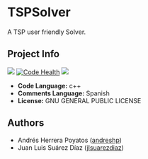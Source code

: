 # TSPSolver

A TSP user friendly Solver.

## Project Info

![](https://travis-ci.org/andreshp/TSPSolver.svg?branch=master)
[![Code Health](https://landscape.io/github/andreshp/TSPSolver/master/landscape.svg?style=flat)](https://landscape.io/github/andreshp/TSPSolver/master)
![](https://img.shields.io/badge/license-GNU-blue.svg)

- **Code Language:** c++
- **Comments Language:** Spanish
- **License:** GNU GENERAL PUBLIC LICENSE

## Authors

- Andrés Herrera Poyatos ([andreshp](https://github.com/andreshp))
- Juan Luis Suárez Díaz ([jlsuarezdiaz](https://github.com/jlsuarezdiaz))
